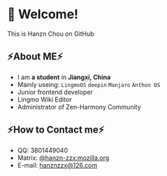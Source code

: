 # 👋 Welcome!
This is Hanzn Chou on GitHub
## ⚡About ME⚡
- I am **a student** in **Jiangxi, China**
- Mainly useing: `LingmoOS`  `deepin`  `Manjaro`  `Anthon OS`
- Junior frontend developer
- Lingmo Wiki Editor
- Administrator of Zen-Harmony Community
## ⚡How to Contact me⚡
- QQ: 3801449040
- Matrix: [@hanzn-zzx:mozilla.org](https://matrix.to/#/@hanzn-zzx:mozilla.org)
- E-mail: [hanznzzx@126.com](mailto:hanznzzx@126.com)
